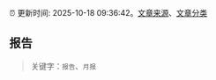 :alarm_clock: 更新时间: 2025-10-18 09:36:42。[文章来源](/README.md)、[文章分类](/TAGS.md)

## 报告


> 关键字：`报告`、`月报`



